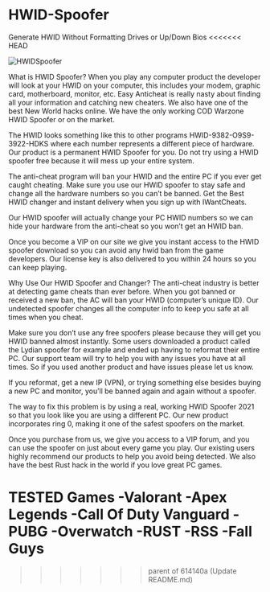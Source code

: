 # HWID-Spoofer
Generate HWID Without Formatting Drives or Up/Down Bios
<<<<<<< HEAD

![HWIDSpoofer](https://raw.githubusercontent.com/tylerburden22/HWID-Spoofer/main/hwid.jpg)

What is HWID Spoofer?
When you play any computer product the developer will look at your HWID on your computer, this includes your modem, graphic card, motherboard, monitor, etc. Easy Anticheat is really nasty about finding all your information and catching new cheaters. We also have one of the best New World hacks online. We have the only working COD Warzone HWID Spoofer or on the market.

The HWID looks something like this to other programs HWID-9382-O9S9-3922-HDKS where each number represents a different piece of hardware. Our product is a permanent HWID Spoofer for you. Do not try using a HWID spoofer free because it will mess up your entire system.

The anti-cheat program will ban your HWID and the entire PC if you ever get caught cheating. Make sure you use our HWID spoofer to stay safe and change all the hardware numbers so you can’t be banned. Get the Best HWID changer and instant delivery when you sign up with IWantCheats.

Our HWID spoofer will actually change your PC HWID numbers so we can hide your hardware from the anti-cheat so you won’t get an HWID ban.

Once you become a VIP on our site we give you instant access to the HWID spoofer download so you can avoid any hwid ban from the game developers. Our license key is also delivered to you within 24 hours so you can keep playing.

Why Use Our HWID Spoofer and Changer?
The anti-cheat industry is better at detecting game cheats than ever before. When you got banned or received a new ban, the AC will ban your HWID (computer’s unique ID). Our undetected spoofer changes all the computer info to keep you safe at all times when you cheat.

Make sure you don’t use any free spoofers please because they will get you HWID banned almost instantly. Some users downloaded a product called the Lydian spoofer for example and ended up having to reformat their entire PC. Our support team will try to help you with any issues you have at all times. So if you used another product and have issues please let us know.

If you reformat, get a new IP (VPN), or trying something else besides buying a new PC and monitor, you’ll be banned again and again without a spoofer.

The way to fix this problem is by using a real, working HWID Spoofer 2021 so that you look like you are using a different PC. Our new product incorporates ring 0, making it one of the safest spoofers on the market.

Once you purchase from us, we give you access to a VIP forum, and you can use the spoofer on just about every game you play. Our existing users highly recommend our products to help you avoid being detected. We also have the best Rust hack in the world if you love great PC games.

TESTED Games
-Valorant
-Apex Legends
-Call Of Duty Vanguard
-PUBG
-Overwatch
-RUST
-RSS
-Fall Guys
=======
>>>>>>> parent of 614140a (Update README.md)
